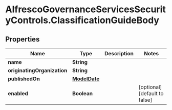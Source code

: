 # AlfrescoGovernanceServicesSecurityControls.ClassificationGuideBody

## Properties
Name | Type | Description | Notes
------------ | ------------- | ------------- | -------------
**name** | **String** |  | 
**originatingOrganization** | **String** |  | 
**publishedOn** | [**ModelDate**](ModelDate.md) |  | 
**enabled** | **Boolean** |  | [optional] [default to false]


